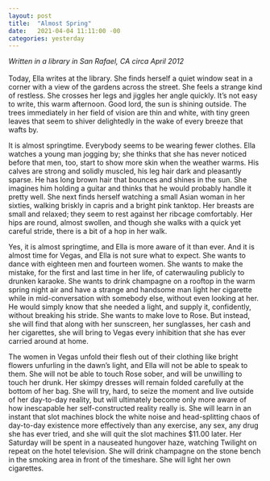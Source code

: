 ```yaml
---
layout: post
title:  "Almost Spring"
date:   2021-04-04 11:11:00 -00
categories: yesterday
---
```

*Written in a library in San Rafael, CA circa April 2012*
<br/>
<br/>
Today, Ella writes at the library. She finds herself a quiet window seat in a corner with a view of the gardens across the street. She feels a strange kind of restless. She crosses her legs and jiggles her angle quickly. It’s not easy to write, this warm afternoon. Good lord, the sun is shining outside. The trees immediately in her field of vision are thin and white, with tiny green leaves that seem to shiver delightedly in the wake of every breeze that wafts by. 

It is almost springtime. Everybody seems to be wearing fewer clothes. Ella watches a young man jogging by; she thinks that she has never noticed before that men, too, start to show more skin when the weather warms. His calves are strong and solidly muscled, his leg hair dark and pleasantly sparse. He has long brown hair that bounces and shines in the sun. She imagines him holding a guitar and thinks that he would probably handle it pretty well. She next finds herself watching a small Asian woman in her sixties, walking briskly in capris and a bright pink tanktop. Her breasts are small and relaxed; they seem to rest against her ribcage comfortably. Her hips are round, almost swollen, and though she walks with a quick yet careful stride, there is a bit of a hop in her walk. 

Yes, it is almost springtime, and Ella is more aware of it than ever. And it is almost time for Vegas, and Ella is not sure what to expect. She wants to dance with eighteen men and fourteen women. She wants to make the mistake, for the first and last time in her life, of caterwauling publicly to drunken karaoke. She wants to drink champagne on a rooftop in the warm spring night air and have a strange and handsome man light her cigarette while in mid-conversation with somebody else, without even looking at her. He would simply know that she needed a light, and supply it, confidently, without breaking his stride. She wants to make love to Rose. But instead, she will find that along with her sunscreen, her sunglasses, her cash and her cigarettes, she will bring to Vegas every inhibition that she has ever carried around at home. 

The women in Vegas unfold their flesh out of their clothing like bright flowers unfurling in the dawn’s light, and Ella will not be able to speak to them. She will not be able to touch Rose sober, and will be unwilling to touch her drunk. Her skimpy dresses will remain folded carefully at the bottom of her bag. She will try, hard, to seize the moment and live outside of her day-to-day reality, but will ultimately become only more aware of how inescapable her self-constructed reality really is. She will learn in an instant that slot machines block the white noise and head-splitting chaos of day-to-day existence more effectively than any exercise, any sex, any drug she has ever tried, and she will quit the slot machines $11.00 later. Her Saturday will be spent in a nauseated hungover haze, watching Twilight on repeat on the hotel television. She will drink champagne on the stone bench in the smoking area in front of the timeshare. She will light her own cigarettes. 

